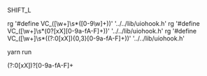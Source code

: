 
SHIFT_L

rg '#define VC_([\w+]\s*([0-9\w]+))' '../../lib/uiohook.h'
rg '#define VC_([\w+]\s*(0?[xX][0-9a-fA-F]+))' '../../lib/uiohook.h'
rg '#define VC_([\w+]\s*((?:0[xX]){0,3}[0-9a-fA-F]+))' '../../lib/uiohook.h'


yarn run 

(?:0[xX])?[0-9a-fA-F]+